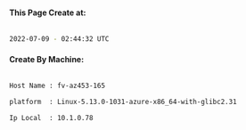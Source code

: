 
   
#### This Page Create at:

```bash

2022-07-09 - 02:44:32 UTC

```

#### Create By Machine:

```bash

Host Name : fv-az453-165

platform  : Linux-5.13.0-1031-azure-x86_64-with-glibc2.31

Ip Local  : 10.1.0.78

```

